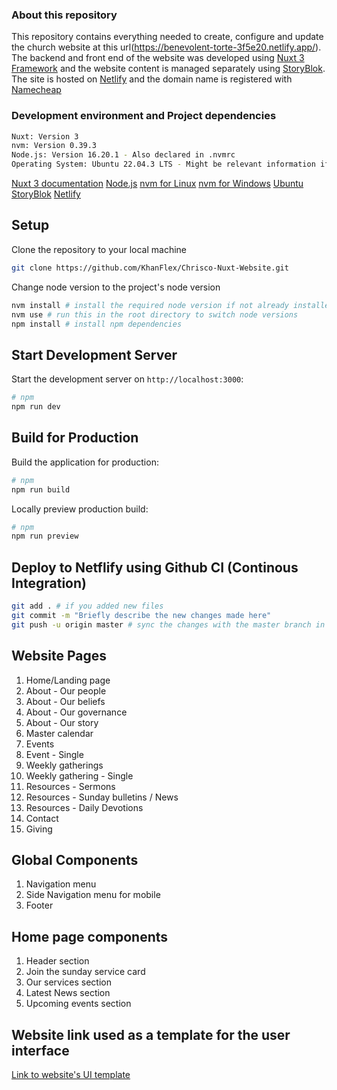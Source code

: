 ### About this repository
This repository contains everything needed to create, configure and update the church website at this url(https://benevolent-torte-3f5e20.netlify.app/).
The backend and front end of the website was developed using [Nuxt 3 Framework](https://nuxt.com/docs/getting-started/introduction) and the website content is managed
separately using [StoryBlok](https://www.storyblok.com/). The site is hosted on [Netlify](https://www.netlify.com/) and the domain name is registered with [Namecheap](https://www.namecheap.com/)

### Development environment and Project dependencies
```bash
Nuxt: Version 3 
nvm: Version 0.39.3
Node.js: Version 16.20.1 - Also declared in .nvmrc
Operating System: Ubuntu 22.04.3 LTS - Might be relevant information if symlinks don't work or file paths are invalid
```

[Nuxt 3 documentation](https://nuxt.com/docs/getting-started/introduction)
[Node.js](https://nodejs.org/en/about)
[nvm for Linux](https://github.com/nvm-sh/nvm)
[nvm for Windows](https://www.freecodecamp.org/news/nvm-for-windows-how-to-download-and-install-node-version-manager-in-windows-10/) 
[Ubuntu](https://ubuntu.com/)
[StoryBlok](https://www.storyblok.com/)
[Netlify](https://www.netlify.com/)

## Setup
Clone the repository to your local machine 
```bash
git clone https://github.com/KhanFlex/Chrisco-Nuxt-Website.git 
```

Change node version to the project's node version

```bash
nvm install # install the required node version if not already installed
nvm use # run this in the root directory to switch node versions
npm install # install npm dependencies
 ```

## Start Development Server

Start the development server on `http://localhost:3000`:

```bash
# npm
npm run dev
```

## Build for Production

Build the application for production:

```bash
# npm
npm run build
```

Locally preview production build:

```bash
# npm
npm run preview
```

## Deploy to Netflify using Github CI (Continous Integration) 

```bash
git add . # if you added new files
git commit -m "Briefly describe the new changes made here"
git push -u origin master # sync the changes with the master branch in this repository. This will also trigger a deployment on Netlify reflecting the changes you made to the repository 
```

## Website Pages

 1. Home/Landing page
 2. About - Our people 
 3. About - Our beliefs
 4. About - Our governance
 5. About - Our story
 6. Master calendar
 7. Events
 8. Event - Single
 9. Weekly gatherings
10. Weekly gathering - Single
11. Resources - Sermons
12. Resources - Sunday bulletins / News
13. Resources - Daily Devotions
14. Contact 
15. Giving

## Global Components

1. Navigation menu
2. Side Navigation menu for mobile
2. Footer

## Home page components

1. Header section
2. Join the sunday service card
3. Our services section
4. Latest News section
5. Upcoming events section

## Website link used as a template for the user interface
[Link to website's UI template](https://startertemplatecloud.com/g12/)
